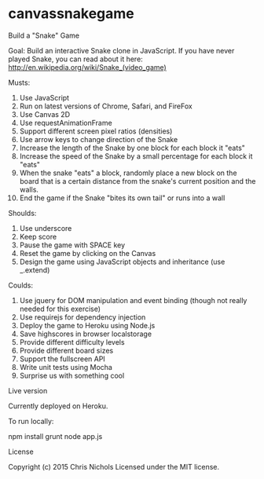 # canvassnakegame
Build a "Snake" Game

Goal:
Build an interactive Snake clone in JavaScript. If you have never played Snake, you can read about it here: http://en.wikipedia.org/wiki/Snake_(video_game)

Musts:
1.	Use JavaScript
2.	Run on latest versions of Chrome, Safari, and FireFox
3.	Use Canvas 2D
4.	Use requestAnimationFrame
5.	Support different screen pixel ratios (densities)
6.	Use arrow keys to change direction of the Snake
7.	Increase the length of the Snake by one block for each block it "eats"
8.	Increase the speed of the Snake by a small percentage for each block it "eats"
9.	When the snake "eats" a block, randomly place a new block on the board that is a certain distance from the snake's current position and the walls.
10.	End the game if the Snake "bites its own tail" or runs into a wall

Shoulds:
1.	Use underscore
2.	Keep score
3.	Pause the game with SPACE key
4.	Reset the game by clicking on the Canvas
5.	Design the game using JavaScript objects and inheritance (use _.extend)

Coulds:
1.	Use jquery for DOM manipulation and event binding (though not really needed for this exercise)
2.	Use requirejs for dependency injection
3.	Deploy the game to Heroku using Node.js
4.	Save highscores in browser localstorage
5.	Provide different difficulty levels
6.	Provide different board sizes
7.	Support the fullscreen API
8.	Write unit tests using Mocha
9.	Surprise us with something cool



Live version

Currently deployed on Heroku.

To run locally:

npm install
grunt
node app.js

License

Copyright (c) 2015 Chris Nichols
Licensed under the MIT license.


